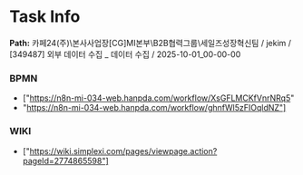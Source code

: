 # Task Info

**Path:** 카페24(주)\본사사업장\[CG]MI본부\B2B협력그룹\세일즈성장혁신팀 / jekim / [349487] 외부 데이터 수집 _ 데이터 수집 / 2025-10-01_00-00-00

### BPMN
- ["https://n8n-mi-034-web.hanpda.com/workflow/XsGFLMCKfVnrNRq5"
- "https://n8n-mi-034-web.hanpda.com/workflow/ghnfWl5zFIOqldNZ"]

### WIKI
- ["https://wiki.simplexi.com/pages/viewpage.action?pageId=2774865598"]

